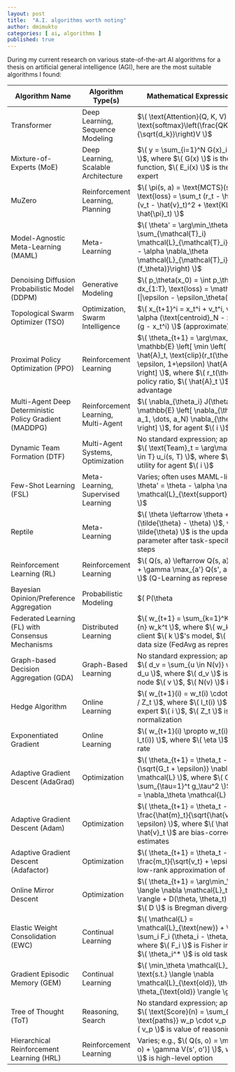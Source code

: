 ```yaml
---
layout: post
title:  "A.I. algorithms worth noting"
author: dmimukto
categories: [ ai, algorithms ]
published: true
---
```


During my current research on various state-of-the-art AI algorithms for a thesis on artificial general intelligence (AGI), here are the most suitable algorithms I found:

| Algorithm Name | Algorithm Type(s) | Mathematical Expression (LaTeX) |
|----------------|-------------------|---------------------------------|
| Transformer | Deep Learning, Sequence Modeling | $\( \text{Attention}(Q, K, V) = \text{softmax}\left(\frac{QK^T}{\sqrt{d_k}}\right)V \)$ |
| Mixture-of-Experts (MoE) | Deep Learning, Scalable Architecture | $\( y = \sum_{i=1}^N G(x)_i \cdot E_i(x) \)$, where $\( G(x) \)$ is the gating function, $\( E_i(x) \)$ is the $\( i \)$-th expert |
| MuZero | Reinforcement Learning, Planning | $\( \pi(s, a) = \text{MCTS}(s, \theta), \text{loss} = \sum_t (r_t - \hat{r}_t)^2 + (v_t - \hat{v}_t)^2 + \text{KL}(\pi_t, \hat{\pi}_t) \)$ |
| Model-Agnostic Meta-Learning (MAML) | Meta-Learning | $\( \theta' = \arg\min_\theta \sum_{\mathcal{T}_i} \mathcal{L}_{\mathcal{T}_i}\left(f_{\theta - \alpha \nabla_\theta \mathcal{L}_{\mathcal{T}_i}(f_\theta)}\right) \)$ |
| Denoising Diffusion Probabilistic Model (DDPM) | Generative Modeling | $\( p_\theta(x_0) = \int p_\theta(x_{0:T}) dx_{1:T}, \text{loss} = \mathbb{E}[\|\epsilon - \epsilon_\theta(x_t, t)\|^2] \)$ |
| Topological Swarm Optimizer (TSO) | Optimization, Swarm Intelligence | $\( x_{t+1}^i = x_t^i + v_t^i, v_t^i = v_t^i + \alpha (\text{centroid}_N - x_t^i) + \beta (g - x_t^i) \)$ (approximate) |
| Proximal Policy Optimization (PPO) | Reinforcement Learning | $\( \theta_{t+1} = \arg\max_\theta \mathbb{E} \left[ \min \left( r_t(\theta) \hat{A}_t, \text{clip}(r_t(\theta), 1-\epsilon, 1+\epsilon) \hat{A}_t \right) \right] \)$, where $\( r_t(\theta) \)$ is the policy ratio, $\( \hat{A}_t \)$ is the advantage |
| Multi-Agent Deep Deterministic Policy Gradient (MADDPG) | Reinforcement Learning, Multi-Agent | $\( \nabla_{\theta_i} J(\theta_i) = \mathbb{E} \left[ \nabla_{\theta_i} Q_i(s, a_1, \dots, a_N) \nabla_{\theta_i} \pi_i(s) \right] \)$, for agent $\( i \)$ |
| Dynamic Team Formation (DTF) | Multi-Agent Systems, Optimization | No standard expression; approximates $\( \text{Team}_t = \arg\max_T \sum_{i \in T} u_i(s, T) \)$, where $\( u_i \)$ is utility for agent $\( i \)$ |
| Few-Shot Learning (FSL) | Meta-Learning, Supervised Learning | Varies; often uses MAML-like loss: $\( \theta' = \theta - \alpha \nabla_\theta \mathcal{L}_{\text{support}}(f_\theta) \)$ |
| Reptile | Meta-Learning | $\( \theta \leftarrow \theta + \beta (\tilde{\theta} - \theta) \)$, where $\( \tilde{\theta} \)$ is the updated parameter after task-specific gradient steps |
| Reinforcement Learning (RL) | Reinforcement Learning | $\( Q(s, a) \leftarrow Q(s, a) + \alpha [r + \gamma \max_{a'} Q(s', a') - Q(s, a)] \)$ (Q-Learning as representative) |
| Bayesian Opinion/Preference Aggregation | Probabilistic Modeling | $\( P(\theta | D) \propto P(D | \theta) P(\theta) \)$, aggregates preferences via Bayesian inference |
| Federated Learning (FL) with Consensus Mechanisms | Distributed Learning | $\( w_{t+1} = \sum_{k=1}^K \frac{n_k}{n} w_k^t \)$, where $\( w_k^t \)$ is client $\( k \)$'s model, $\( n_k \)$ is data size (FedAvg as representative) |
| Graph-based Decision Aggregation (GDA) | Graph-Based Learning | No standard expression; approximates $\( d_v = \sum_{u \in N(v)} w_{uv} \cdot d_u \)$, where $\( d_v \)$ is decision at node $\( v \)$, $\( N(v) \)$ is neighbors |
| Hedge Algorithm | Online Learning | $\( w_{t+1}(i) = w_t(i) \cdot \beta^{l_t(i)} / Z_t \)$, where $\( l_t(i) \)$ is loss for expert $\( i \)$, $\( Z_t \)$ is normalization |
| Exponentiated Gradient | Online Learning | $\( w_{t+1}(i) \propto w_t(i) \exp(-\eta l_t(i)) \)$, where $\( \eta \)$ is learning rate |
| Adaptive Gradient Descent (AdaGrad) | Optimization | $\( \theta_{t+1} = \theta_t - \frac{\eta}{\sqrt{G_t + \epsilon}} \nabla_\theta \mathcal{L} \)$, where $\( G_t = \sum_{\tau=1}^t g_\tau^2 \)$, $\( g_\tau = \nabla_\theta \mathcal{L} \)$ |
| Adaptive Gradient Descent (Adam) | Optimization | $\( \theta_{t+1} = \theta_t - \eta \frac{\hat{m}_t}{\sqrt{\hat{v}_t} + \epsilon} \)$, where $\( \hat{m}_t, \hat{v}_t \)$ are bias-corrected moment estimates |
| Adaptive Gradient Descent (Adafactor) | Optimization | $\( \theta_{t+1} = \theta_t - \eta \frac{m_t}{\sqrt{v_t} + \epsilon} \)$, with low-rank approximation of $\( v_t \)$ |
| Online Mirror Descent | Optimization | $\( \theta_{t+1} = \arg\min_\theta \{ \eta \langle \nabla \mathcal{L}_t, \theta \rangle + D(\theta, \theta_t) \} \)$, where $\( D \)$ is Bregman divergence |
| Elastic Weight Consolidation (EWC) | Continual Learning | $\( \mathcal{L} = \mathcal{L}_{\text{new}} + \lambda \sum_i F_i (\theta_i - \theta_i^*)^2 \)$, where $\( F_i \)$ is Fisher information, $\( \theta_i^* \)$ is old task parameters |
| Gradient Episodic Memory (GEM) | Continual Learning | $\( \min_\theta \mathcal{L}_{\text{new}}, \text{s.t.} \langle \nabla \mathcal{L}_{\text{old}}, \theta - \theta_{\text{old}} \rangle \geq 0 \)$ |
| Tree of Thought (ToT) | Reasoning, Search | No standard expression; approximates $\( \text{Score}(n) = \sum_{p \in \text{paths}} w_p \cdot v_p \)$, where $\( v_p \)$ is value of reasoning path |
| Hierarchical Reinforcement Learning (HRL) | Reinforcement Learning | Varies; e.g., $\( Q(s, o) = \max_{o'} [r(s, o) + \gamma V(s', o')] \)$, where $\( o \)$ is high-level option |
